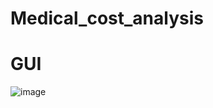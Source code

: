 # Medical_cost_analysis

# GUI
![image](https://github.com/Rubalkhehra/Medical_cost_analysis/assets/54534273/c2f7c71c-22e3-41d6-afd0-8639f1c9d071)
